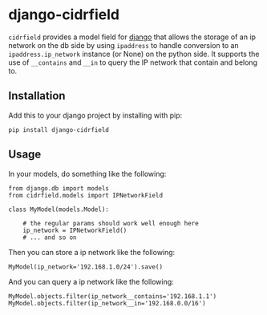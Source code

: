 # django-cidrfield

`cidrfield` provides a model field for [django](https://www.djangoproject.com) that allows the storage of an ip network on the db side by using `ipaddress` to handle conversion to an `ipaddress.ip_network` instance (or None) on the python side. It supports the use of `__contains` and `__in` to query the IP network that contain and belong to.


## Installation

Add this to your django project by installing with pip:

```
pip install django-cidrfield
```


## Usage

In your models, do something like the following:

```
from django.db import models
from cidrfield.models import IPNetworkField

class MyModel(models.Model):

    # the regular params should work well enough here
    ip_network = IPNetworkField()
    # ... and so on
```

Then you can store a ip network like the following:

```
MyModel(ip_network='192.168.1.0/24').save()
```

And you can query a ip network like the following:
```
MyModel.objects.filter(ip_network__contains='192.168.1.1')
MyModel.objects.filter(ip_network__in='192.168.0.0/16')
```
